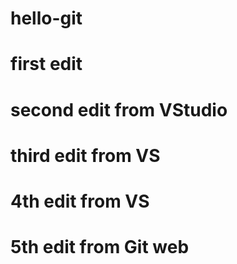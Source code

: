 # hello-git
# first edit
# second edit from VStudio
# third edit from VS
# 4th edit from VS
# 5th edit from Git web

